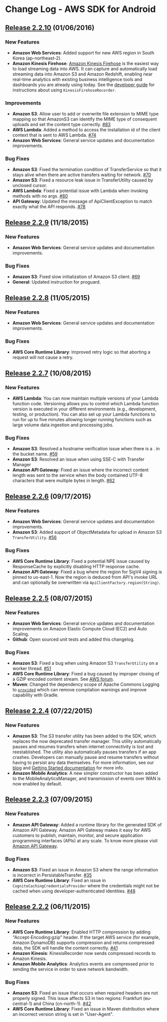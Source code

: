 # Change Log - AWS SDK for Android

## [Release 2.2.10](https://github.com/aws/aws-sdk-android/releases/tag/release_v2.2.10) (01/06/2016)

### New Features
- **Amazon Web Services**: Added support for new AWS region in South Korea (ap-northeast-2).
- **Amazon Kinesis Firehose**: [Amazon Kinesis Firehose](https://aws.amazon.com/kinesis/firehose/) is the easiest way to load streaming data into AWS. It can capture and automatically load streaming data into Amazon S3 and Amazon Redshift, enabling near real-time analytics with existing business intelligence tools and dashboards you are already using today. See the [developer guide](http://docs.aws.amazon.com/mobile/sdkforandroid/developerguide/kinesis.html) for instructions about using `KinesisFirehoseRecorder`.

### Improvements
- **Amazon S3**: Allow user to add or overwrite file extension to MIME type mapping so that AmazonS3 can identify the MIME type of consequent uploads and set the content type correctly. [#83](https://github.com/aws/aws-sdk-android/issues/83)
- **AWS Lambda**: Added a method to access the installation id of the client context that is sent to AWS Lambda. [#74](https://github.com/aws/aws-sdk-android/issues/74)
- **Amazon Web Services**: General service updates and documentation improvements.

### Bug Fixes
- **Amazon S3**: Fixed the termination condition of TransferService so that it stays alive when there are active transfers waiting for network. [#70](https://github.com/aws/aws-sdk-android/issues/70)
- **Amazon S3**: Fixed a resource leak issue in TransferUtility caused by unclosed cursor.
- **AWS Lambda**: Fixed a potential issue with Lambda when invoking methods with no args. [#80](https://github.com/aws/aws-sdk-android/pull/80)
- **API Gateway**: Updated the message of ApiClientException to match exactly what the API responds. [#78](https://github.com/aws/aws-sdk-android/pull/78)


## [Release 2.2.9](https://github.com/aws/aws-sdk-android/releases/tag/release_v2.2.9) (11/18/2015)

### New Features
- **Amazon Web Services**: General service updates and documentation improvements.

### Bug Fixes
- **Amazon S3**: Fixed slow initialization of Amazon S3 client. [#69](https://github.com/aws/aws-sdk-android/issues/69)
- **General**: Updated instruction for proguard.

## [Release 2.2.8](https://github.com/aws/aws-sdk-android/releases/tag/release_v2.2.8) (11/05/2015)

### New Features
- **Amazon Web Services**: General service updates and documentation improvements.

### Bug Fixes
- **AWS Core Runtime Library**: Improved retry logic so that aborting a request will not cause a retry.


## [Release 2.2.7](https://github.com/aws/aws-sdk-android/releases/tag/release_v2.2.7) (10/08/2015)

### New Features
- **AWS Lambda**: You can now maintain multiple versions of your Lambda function code. Versioning allows you to control which Lambda function version is executed in your different environments (e.g., development, testing, or production).  You can also set up your Lambda functions to run for up to five minutes allowing longer running functions such as large volume data ingestion and processing jobs.

### Bug Fixes
- **Amazon S3**: Resolved a hostname verification issue when there is a . in the bucket name. [#59](https://github.com/aws/aws-sdk-android/issues/59) 
- **Amazon S3**: Resolved an issue when using  SSE-C with Transfer Manager 
- **Amazon API Gateway**: Fixed an issue where the incorrect content length was sent to the service when the body contained UTF-8 characters that were multiple bytes in length. [#62](https://github.com/aws/aws-sdk-android/issues/62)


## [Release 2.2.6](https://github.com/aws/aws-sdk-android/releases/tag/release_v2.2.6) (09/17/2015)

### New Features
- **Amazon Web Services**: General service updates and documentation improvements.
- **Amazon S3**: Added support of ObjectMetadata for upload in Amazon S3 `TransferUtility`. [#56](https://github.com/aws/aws-sdk-android/issues/56)

### Bug Fixes
- **AWS Core Runtime Library**: Fixed a potential NPE issue caused by ResponseCache by explicitly disabling HTTP response cache.
- **Amazon API Gateway**: Fixed a bug where the region for SigV4 signing is pinned to us-east-1. Now the region is deduced from API's invoke URL and can optionally be overwritten via `ApiClientFactory.region(String)`.


## [Release 2.2.5](https://github.com/aws/aws-sdk-android/releases/tag/release_v2.2.5) (08/07/2015)

### New Features
- **Amazon Web Services**: General service updates and documentation improvements on Amazon Elastic Compute Cloud (EC2) and Auto Scaling.
- **Github**: Open sourced unit tests and added this changelog.

### Bug Fixes
- **Amazon S3**: Fixed a bug when using Amazon S3 `TransferUtility` on a worker thread. [#51](https://github.com/aws/aws-sdk-android/issues/51)
- **AWS Core Runtime Library**: Fixed a bug caused by improper closing of a GZIP encoded content stream. See [AWS forum](https://forums.aws.amazon.com/thread.jspa?threadID=204659).
- **Maven**: Changed the dependency scope of Apache Commons Logging to [`provided`](https://maven.apache.org/guides/introduction/introduction-to-dependency-mechanism.html) which can remove compilation warnings and improve capability with Gradle.


## [Release 2.2.4](https://github.com/aws/aws-sdk-android/releases/tag/release_v2.2.4) (07/22/2015)

### New Features
- **Amazon S3**: The S3 transfer utility has been added to the SDK, which replaces the now deprecated transfer manager. This utility automatically pauses and resumes transfers when internet connectivity is lost and reestablished. The utility also automatically pauses transfers if an app crashes. Developers can manually pause and resume transfers without having to persist any data themselves. For more information, see our [blog](http://mobile.awsblog.com/post/Tx2KF0YUQITA164/AWS-SDK-for-Android-Transfer-Manager-to-Transfer-Utility-Migration-Guide) and [Getting Started documentation](http://docs.aws.amazon.com/mobile/sdkforandroid/developerguide/s3transferutility.html) for more info.
- **Amazon Mobile Analytics**: A new simpler constructor has been added to the MobileAnalyticsManager, and transmission of events over WAN is now enabled by default.


## [Release 2.2.3](https://github.com/aws/aws-sdk-android/releases/tag/release_v2.2.3) (07/09/2015)

### New Features
- **Amazon API Gateway**: Added a runtime library for the generated SDK of Amazon API Gateway. Amazon API Gateway makes it easy for AWS customers to publish, maintain, monitor, and secure application programming interfaces (APIs) at any scale. To know more please visit [Amazon API Gateway]( http://aws.amazon.com/api-gateway/).

### Bug Fixes
- **Amazon S3**: Fixed an issue in Amazon S3 where the range information is incorrect in PersistableTransfer. [#35](https://github.com/aws/aws-sdk-android/issues/35)
- **AWS Core Runtime Library**: Fixed an issue in `CognitoCachingCredentialsProvider` where the credentials might not be cached when using developer-authenticated identities. [#48](https://github.com/aws/aws-sdk-android/issues/48)


## [Release 2.2.2](https://github.com/aws/aws-sdk-android/releases/tag/release_v2.2.2) (06/11/2015)

### New Features
- **AWS Core Runtime Library**: Enabled HTTP compression by adding "Accept-Encoding:gzip" header. If the target AWS service (for example, Amazon DynamoDB) supports compression and returns compressed data, the SDK will handle the content correctly. [#41](https://github.com/aws/aws-sdk-android/issues/41)
- **Amazon Kinesis**: KinesisRecorder now sends compressed records to Amazon Kinesis.
- **Amazon Mobile Analytics**: Analytics events are compressed prior to sending the service in order to save network bandwidth.

### Bug Fixes
- **Amazon S3**: Fixed an issue that occurs when required headers are not properly signed. This issue affects S3 in two regions: Frankfurt (eu-central-1) and China (cn-north-1). [#42](https://github.com/aws/aws-sdk-android/issues/42)
- **AWS Core Runtime Library**: Fixed an issue in Maven distribution where an incorrect version string is set in "User-Agent".
